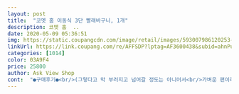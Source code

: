 ```yaml
---
layout: post 
title:  "코멧 홈 이동식 3단 빨래바구니, 1개" 
description: 코멧 홈  ..
date: 2020-05-09 05:36:51 
img: https://static.coupangcdn.com/image/retail/images/593007986120253-2d2ad21d-34e0-4fc4-9c8d-e0b6f669e531.jpg 
linkUrl: https://link.coupang.com/re/AFFSDP?lptag=AF3600438&subid=ahnPublicAsk&pageKey=1332932695&itemId=2357769455&vendorItemId=70354202110&traceid=V0-113-bc5f05228f2983f8 
categories: [1014] 
color: 03A9F4 
price: 25800 
author: Ask View Shop 
cont:  "●구매후기●<br/>(그렇다고 막 부러지고 넘어갈 정도는 아니어서<br/>가벼운 편이라 완성된 그대로 번쩍 들어 세탁실까지<br/>가운데 두 바구니는 기울여 놓을 수 있어<br/>그냥저냥 3년을 지내다가 제품을 둘러보던 중<br/>그리고 견고해요! 재구매의사있어요 인테리어효과도좋아요ㅎ<br/>꼭 빨래용도아니여도, 자취혹은 신혼집에 라면보관등 용이하게 사용할수있을것같아요!<br/>남편도 정리된거 보니 꽤 마음에 들어 하네요.<br/><br/>다용도! 수납력! 이동성! 주방에서도 한개 더 놓고 이용해야겠어요^^<br/>바구니가 커서 들어가는 양은 많은데 공간은 많이 차지하지 않아서<br/>바구니가 커서 빨래 넣기가 더 좋을거 같아요!<br/>바퀴가달려서 이동에도 좋고, 바구니걸이쪽이 u형으로 양옆으로 쏟아지게 수납할수있어서<br/>발 디딜 틈이 없더라구요.<br/><br/>빨래 넣기도 쉽네요.<br/><br/>빨래랑 세제같은거 넣어두려고 했는데<br/>사용하는데 큰 문제는 없었구요.<br/>)<br/>색깔 옷을 분류하거나 저처럼 아이들 옷과 분류하거나<br/>생각보다 조금 큰가?, 싶었는데 공간력이 엄청좋아요ㅎ<br/>설치까지 하고 나니 세탁실에 공간이라는 것이 생겼어요;<br/>세워두고 흔들어보면 살짝 휘청휘청 하는 느낌은 있어요.<br/><br/>세탁기 옆에 두기 딱 좋은것 같아요ㅎㅎㅎ!!<br/>아니면 빨래바구니 외의 용도로 사용하거나.<br/>.<br/>무궁무진할 것 같아요.<br/><br/>어른 빨래와 아이들 빨래 바구니를 따로 두고 사용하니<br/>옮길 수 있었구요.<br/><br/>옷을 꺼내기도 너무 좋고ㅎ 3단으로 가족들 색갈별 빨래를 나누어  보관할수있어서 너무 좋아요ㅎ 맨윈부분에 공간 수납도 있어서<br/>이동식 빨래바구니를 우연히 발견하게 되어 구매하게 되었습니다.<br/><br/>재활용품 분리하는데 써도 좋을 것 같습니다!!<br/>저희 집 세탁실은 굉장히 협소한 편인데<br/>제품 높이가 좀 있고 엄청 견고한 편은 아니라서<br/>제품은 굉장히 큰 박스에 안전하게 배송받았고<br/>조립도 쉽고 플라스틱인데 생각보다 튼튼하고 바퀴도 잘 굴러가네요!<br/>조립은 어렵지 않았어요.<br/><br/>조립하고 보니 생각보다 크고 높이도 제 가슴까지 와서 놀랐는데<br/>추천합니다~!<br/>(그렇다고 막 부러지고 넘어갈 정도는 아니어서<br/>가벼운 편이라 완성된 그대로 번쩍 들어 세탁실까지<br/>가운데 두 바구니는 기울여 놓을 수 있어<br/>그냥저냥 3년을 지내다가 제품을 둘러보던 중<br/>그리고 견고해요! 재구매의사있어요 인테리어효과도좋아요ㅎ<br/>꼭 빨래용도아니여도, 자취혹은 신혼집에 라면보관등 용이하게 사용할수있을것같아요!<br/>남편도 정리된거 보니 꽤 마음에 들어 하네요.<br/><br/>다용도! 수납력! 이동성! 주방에서도 한개 더 놓고 이용해야겠어요^^<br/>바구니가 커서 들어가는 양은 많은데 공간은 많이 차지하지 않아서<br/>바구니가 커서 빨래 넣기가 더 좋을거 같아요!<br/>바퀴가달려서 이동에도 좋고, 바구니걸이쪽이 u형으로 양옆으로 쏟아지게 수납할수있어서<br/>발 디딜 틈이 없더라구요.<br/><br/>빨래 넣기도 쉽네요.<br/><br/>빨래랑 세제같은거 넣어두려고 했는데<br/>사용하는데 큰 문제는 없었구요.<br/>)<br/>색깔 옷을 분류하거나 저처럼 아이들 옷과 분류하거나<br/>생각보다 조금 큰가?, 싶었는데 공간력이 엄청좋아요ㅎ<br/>설치까지 하고 나니 세탁실에 공간이라는 것이 생겼어요;<br/>세워두고 흔들어보면 살짝 휘청휘청 하는 느낌은 있어요.<br/><br/>세탁기 옆에 두기 딱 좋은것 같아요ㅎㅎㅎ!!<br/>아니면 빨래바구니 외의 용도로 사용하거나.<br/>.<br/>무궁무진할 것 같아요.<br/><br/>어른 빨래와 아이들 빨래 바구니를 따로 두고 사용하니<br/>옮길 수 있었구요.<br/><br/>옷을 꺼내기도 너무 좋고ㅎ 3단으로 가족들 색갈별 빨래를 나누어  보관할수있어서 너무 좋아요ㅎ 맨윈부분에 공간 수납도 있어서<br/>이동식 빨래바구니를 우연히 발견하게 되어 구매하게 되었습니다.<br/><br/>재활용품 분리하는데 써도 좋을 것 같습니다!!<br/>저희 집 세탁실은 굉장히 협소한 편인데<br/>제품 높이가 좀 있고 엄청 견고한 편은 아니라서<br/>제품은 굉장히 큰 박스에 안전하게 배송받았고<br/>조립도 쉽고 플라스틱인데 생각보다 튼튼하고 바퀴도 잘 굴러가네요!<br/>조립은 어렵지 않았어요.<br/><br/>조립하고 보니 생각보다 크고 높이도 제 가슴까지 와서 놀랐는데<br/>추천합니다~!<br/>" 
---
```

